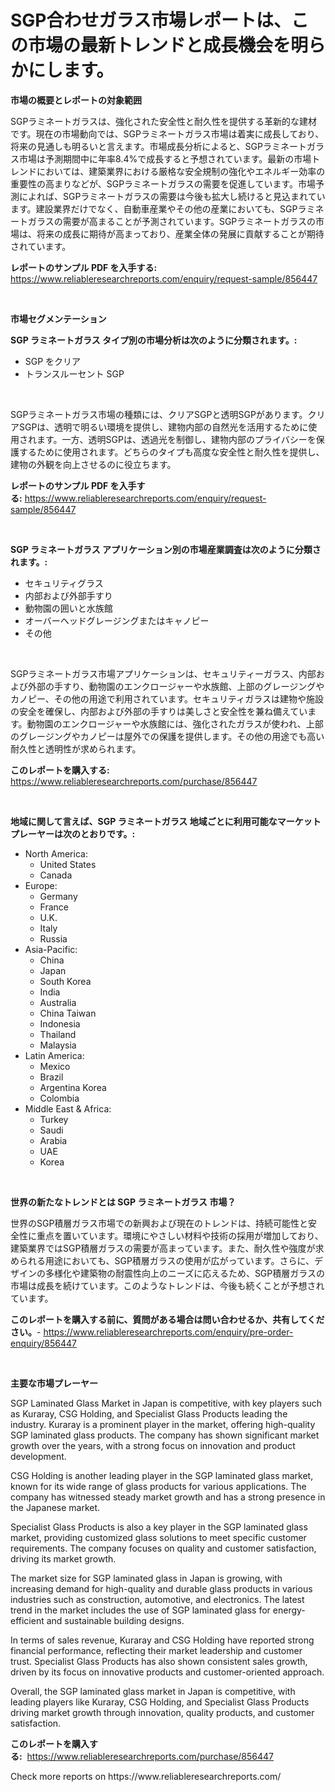 <p><h1>SGP合わせガラス市場レポートは、この市場の最新トレンドと成長機会を明らかにします。</h1></p><p><strong>市場の概要とレポートの対象範囲</strong></p>
<p><p>SGPラミネートガラスは、強化された安全性と耐久性を提供する革新的な建材です。現在の市場動向では、SGPラミネートガラス市場は着実に成長しており、将来の見通しも明るいと言えます。市場成長分析によると、SGPラミネートガラス市場は予測期間中に年率8.4%で成長すると予想されています。最新の市場トレンドにおいては、建築業界における厳格な安全規制の強化やエネルギー効率の重要性の高まりなどが、SGPラミネートガラスの需要を促進しています。市場予測によれば、SGPラミネートガラスの需要は今後も拡大し続けると見込まれています。建設業界だけでなく、自動車産業やその他の産業においても、SGPラミネートガラスの需要が高まることが予測されています。SGPラミネートガラスの市場は、将来の成長に期待が高まっており、産業全体の発展に貢献することが期待されています。</p></p>
<p><strong>レポートのサンプル PDF を入手する:</strong> <a href="https://www.reliableresearchreports.com/enquiry/request-sample/856447">https://www.reliableresearchreports.com/enquiry/request-sample/856447</a></p>
<p>&nbsp;</p>
<p><strong>市場セグメンテーション</strong></p>
<p><strong>SGP ラミネートガラス タイプ別の市場分析は次のように分類されます。:</strong></p>
<p><ul><li>SGP をクリア</li><li>トランスルーセント SGP</li></ul></p>
<p>&nbsp;</p>
<p><p>SGPラミネートガラス市場の種類には、クリアSGPと透明SGPがあります。クリアSGPは、透明で明るい環境を提供し、建物内部の自然光を活用するために使用されます。一方、透明SGPは、透過光を制御し、建物内部のプライバシーを保護するために使用されます。どちらのタイプも高度な安全性と耐久性を提供し、建物の外観を向上させるのに役立ちます。</p></p>
<p><strong>レポートのサンプル PDF を入手する:</strong>&nbsp;<a href="https://www.reliableresearchreports.com/enquiry/request-sample/856447">https://www.reliableresearchreports.com/enquiry/request-sample/856447</a></p>
<p>&nbsp;</p>
<p><strong> SGP ラミネートガラス アプリケーション別の市場産業調査は次のように分類されます。:</strong></p>
<p><ul><li>セキュリティグラス</li><li>内部および外部手すり</li><li>動物園の囲いと水族館</li><li>オーバーヘッドグレージングまたはキャノピー</li><li>その他</li></ul></p>
<p>&nbsp;</p>
<p><p>SGPラミネートガラス市場アプリケーションは、セキュリティーガラス、内部および外部の手すり、動物園のエンクロージャーや水族館、上部のグレージングやカノピー、その他の用途で利用されています。セキュリティガラスは建物や施設の安全を確保し、内部および外部の手すりは美しさと安全性を兼ね備えています。動物園のエンクロージャーや水族館には、強化されたガラスが使われ、上部のグレージングやカノピーは屋外での保護を提供します。その他の用途でも高い耐久性と透明性が求められます。</p></p>
<p><strong>このレポートを購入する:</strong>&nbsp; <a href="https://www.reliableresearchreports.com/purchase/856447">https://www.reliableresearchreports.com/purchase/856447</a></p>
<p>&nbsp;</p>
<p><strong>地域に関して言えば、SGP ラミネートガラス 地域ごとに利用可能なマーケットプレーヤーは次のとおりです。:</strong></p>
<p><ul>
    <li>
        North America:
        <ul>
            <li>United States</li>
            <li>Canada</li>
        </ul>
    </li>
    <li>
        Europe:
        <ul>
            <li>Germany</li>
            <li>France</li>
            <li>U.K.</li>
            <li>Italy</li>
            <li>Russia</li>
        </ul>
    </li>
    <li>
        Asia-Pacific:
        <ul>
            <li>China</li>
            <li>Japan</li>
            <li>South Korea</li>
            <li>India</li>
            <li>Australia</li>
            <li>China Taiwan</li>
            <li>Indonesia</li>
            <li>Thailand</li>
            <li>Malaysia</li>
        </ul>
    </li>
    <li>
        Latin America:
        <ul>
            <li>Mexico</li>
            <li>Brazil</li>
            <li>Argentina Korea</li>
            <li>Colombia</li>
        </ul>
    </li>
    <li>
        Middle East & Africa:
        <ul>
            <li>Turkey</li>
            <li>Saudi</li>
            <li>Arabia</li>
            <li>UAE</li>
            <li>Korea</li>
        </ul>
    </li>
    </ul></p>
<p>&nbsp;</p>
<p><strong>世界の新たなトレンドとは SGP ラミネートガラス 市場？</strong></p>
<p><p>世界のSGP積層ガラス市場での新興および現在のトレンドは、持続可能性と安全性に重点を置いています。環境にやさしい材料や技術の採用が増加しており、建築業界ではSGP積層ガラスの需要が高まっています。また、耐久性や強度が求められる用途においても、SGP積層ガラスの使用が広がっています。さらに、デザインの多様化や建築物の耐震性向上のニーズに応えるため、SGP積層ガラスの市場は成長を続けています。このようなトレンドは、今後も続くことが予想されています。</p></p>
<p><strong>このレポートを購入する前に、質問がある場合は問い合わせるか、共有してください。</strong>- <a href="https://www.reliableresearchreports.com/enquiry/pre-order-enquiry/856447">https://www.reliableresearchreports.com/enquiry/pre-order-enquiry/856447</a></p>
<p>&nbsp;</p>
<p><strong>主要な市場プレーヤー</strong></p>
<p><p>SGP Laminated Glass Market in Japan is competitive, with key players such as Kuraray, CSG Holding, and Specialist Glass Products leading the industry. Kuraray is a prominent player in the market, offering high-quality SGP laminated glass products. The company has shown significant market growth over the years, with a strong focus on innovation and product development. </p><p>CSG Holding is another leading player in the SGP laminated glass market, known for its wide range of glass products for various applications. The company has witnessed steady market growth and has a strong presence in the Japanese market.</p><p>Specialist Glass Products is also a key player in the SGP laminated glass market, providing customized glass solutions to meet specific customer requirements. The company focuses on quality and customer satisfaction, driving its market growth.</p><p>The market size for SGP laminated glass in Japan is growing, with increasing demand for high-quality and durable glass products in various industries such as construction, automotive, and electronics. The latest trend in the market includes the use of SGP laminated glass for energy-efficient and sustainable building designs.</p><p>In terms of sales revenue, Kuraray and CSG Holding have reported strong financial performance, reflecting their market leadership and customer trust. Specialist Glass Products has also shown consistent sales growth, driven by its focus on innovative products and customer-oriented approach.</p><p>Overall, the SGP laminated glass market in Japan is competitive, with leading players like Kuraray, CSG Holding, and Specialist Glass Products driving market growth through innovation, quality products, and customer satisfaction.</p></p>
<p><strong>このレポートを購入する:</strong>&nbsp;&nbsp;<a href="https://www.reliableresearchreports.com/purchase/856447">https://www.reliableresearchreports.com/purchase/856447</a></p>
<p>Check more reports on https://www.reliableresearchreports.com/</p>